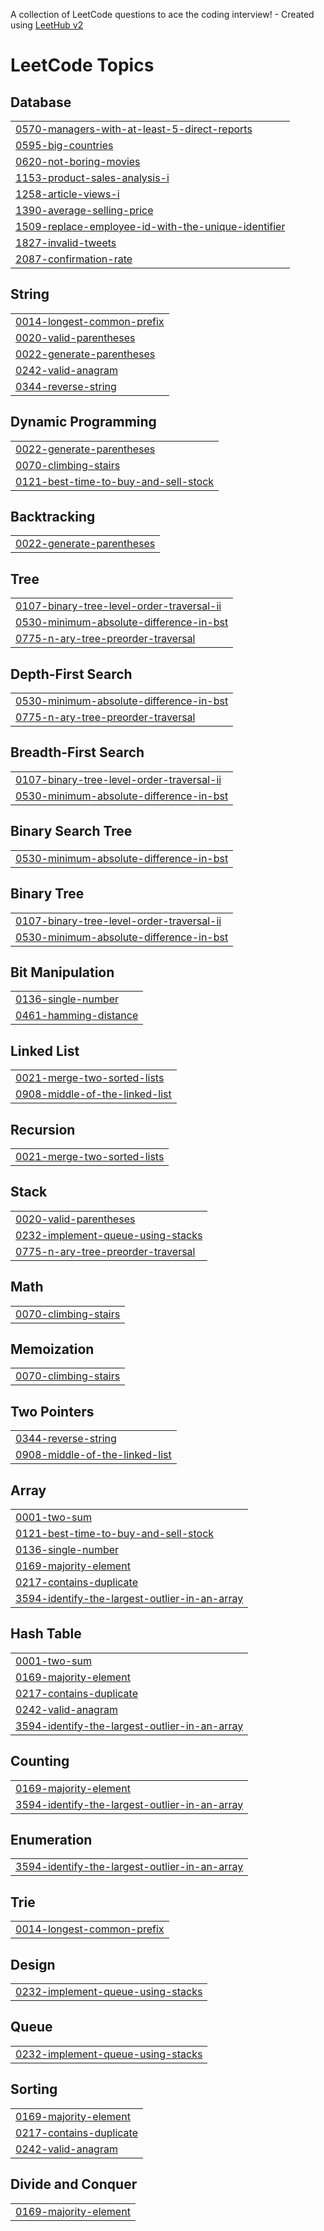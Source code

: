 A collection of LeetCode questions to ace the coding interview! - Created using [LeetHub v2](https://github.com/arunbhardwaj/LeetHub-2.0)
<!---LeetCode Topics Start-->
# LeetCode Topics
## Database
|  |
| ------- |
| [0570-managers-with-at-least-5-direct-reports](https://github.com/mooyoungoh/leetcode/tree/master/0570-managers-with-at-least-5-direct-reports) |
| [0595-big-countries](https://github.com/mooyoungoh/leetcode/tree/master/0595-big-countries) |
| [0620-not-boring-movies](https://github.com/mooyoungoh/leetcode/tree/master/0620-not-boring-movies) |
| [1153-product-sales-analysis-i](https://github.com/mooyoungoh/leetcode/tree/master/1153-product-sales-analysis-i) |
| [1258-article-views-i](https://github.com/mooyoungoh/leetcode/tree/master/1258-article-views-i) |
| [1390-average-selling-price](https://github.com/mooyoungoh/leetcode/tree/master/1390-average-selling-price) |
| [1509-replace-employee-id-with-the-unique-identifier](https://github.com/mooyoungoh/leetcode/tree/master/1509-replace-employee-id-with-the-unique-identifier) |
| [1827-invalid-tweets](https://github.com/mooyoungoh/leetcode/tree/master/1827-invalid-tweets) |
| [2087-confirmation-rate](https://github.com/mooyoungoh/leetcode/tree/master/2087-confirmation-rate) |
## String
|  |
| ------- |
| [0014-longest-common-prefix](https://github.com/mooyoungoh/leetcode/tree/master/0014-longest-common-prefix) |
| [0020-valid-parentheses](https://github.com/mooyoungoh/leetcode/tree/master/0020-valid-parentheses) |
| [0022-generate-parentheses](https://github.com/mooyoungoh/leetcode/tree/master/0022-generate-parentheses) |
| [0242-valid-anagram](https://github.com/mooyoungoh/leetcode/tree/master/0242-valid-anagram) |
| [0344-reverse-string](https://github.com/mooyoungoh/leetcode/tree/master/0344-reverse-string) |
## Dynamic Programming
|  |
| ------- |
| [0022-generate-parentheses](https://github.com/mooyoungoh/leetcode/tree/master/0022-generate-parentheses) |
| [0070-climbing-stairs](https://github.com/mooyoungoh/leetcode/tree/master/0070-climbing-stairs) |
| [0121-best-time-to-buy-and-sell-stock](https://github.com/mooyoungoh/leetcode/tree/master/0121-best-time-to-buy-and-sell-stock) |
## Backtracking
|  |
| ------- |
| [0022-generate-parentheses](https://github.com/mooyoungoh/leetcode/tree/master/0022-generate-parentheses) |
## Tree
|  |
| ------- |
| [0107-binary-tree-level-order-traversal-ii](https://github.com/mooyoungoh/leetcode/tree/master/0107-binary-tree-level-order-traversal-ii) |
| [0530-minimum-absolute-difference-in-bst](https://github.com/mooyoungoh/leetcode/tree/master/0530-minimum-absolute-difference-in-bst) |
| [0775-n-ary-tree-preorder-traversal](https://github.com/mooyoungoh/leetcode/tree/master/0775-n-ary-tree-preorder-traversal) |
## Depth-First Search
|  |
| ------- |
| [0530-minimum-absolute-difference-in-bst](https://github.com/mooyoungoh/leetcode/tree/master/0530-minimum-absolute-difference-in-bst) |
| [0775-n-ary-tree-preorder-traversal](https://github.com/mooyoungoh/leetcode/tree/master/0775-n-ary-tree-preorder-traversal) |
## Breadth-First Search
|  |
| ------- |
| [0107-binary-tree-level-order-traversal-ii](https://github.com/mooyoungoh/leetcode/tree/master/0107-binary-tree-level-order-traversal-ii) |
| [0530-minimum-absolute-difference-in-bst](https://github.com/mooyoungoh/leetcode/tree/master/0530-minimum-absolute-difference-in-bst) |
## Binary Search Tree
|  |
| ------- |
| [0530-minimum-absolute-difference-in-bst](https://github.com/mooyoungoh/leetcode/tree/master/0530-minimum-absolute-difference-in-bst) |
## Binary Tree
|  |
| ------- |
| [0107-binary-tree-level-order-traversal-ii](https://github.com/mooyoungoh/leetcode/tree/master/0107-binary-tree-level-order-traversal-ii) |
| [0530-minimum-absolute-difference-in-bst](https://github.com/mooyoungoh/leetcode/tree/master/0530-minimum-absolute-difference-in-bst) |
## Bit Manipulation
|  |
| ------- |
| [0136-single-number](https://github.com/mooyoungoh/leetcode/tree/master/0136-single-number) |
| [0461-hamming-distance](https://github.com/mooyoungoh/leetcode/tree/master/0461-hamming-distance) |
## Linked List
|  |
| ------- |
| [0021-merge-two-sorted-lists](https://github.com/mooyoungoh/leetcode/tree/master/0021-merge-two-sorted-lists) |
| [0908-middle-of-the-linked-list](https://github.com/mooyoungoh/leetcode/tree/master/0908-middle-of-the-linked-list) |
## Recursion
|  |
| ------- |
| [0021-merge-two-sorted-lists](https://github.com/mooyoungoh/leetcode/tree/master/0021-merge-two-sorted-lists) |
## Stack
|  |
| ------- |
| [0020-valid-parentheses](https://github.com/mooyoungoh/leetcode/tree/master/0020-valid-parentheses) |
| [0232-implement-queue-using-stacks](https://github.com/mooyoungoh/leetcode/tree/master/0232-implement-queue-using-stacks) |
| [0775-n-ary-tree-preorder-traversal](https://github.com/mooyoungoh/leetcode/tree/master/0775-n-ary-tree-preorder-traversal) |
## Math
|  |
| ------- |
| [0070-climbing-stairs](https://github.com/mooyoungoh/leetcode/tree/master/0070-climbing-stairs) |
## Memoization
|  |
| ------- |
| [0070-climbing-stairs](https://github.com/mooyoungoh/leetcode/tree/master/0070-climbing-stairs) |
## Two Pointers
|  |
| ------- |
| [0344-reverse-string](https://github.com/mooyoungoh/leetcode/tree/master/0344-reverse-string) |
| [0908-middle-of-the-linked-list](https://github.com/mooyoungoh/leetcode/tree/master/0908-middle-of-the-linked-list) |
## Array
|  |
| ------- |
| [0001-two-sum](https://github.com/mooyoungoh/leetcode/tree/master/0001-two-sum) |
| [0121-best-time-to-buy-and-sell-stock](https://github.com/mooyoungoh/leetcode/tree/master/0121-best-time-to-buy-and-sell-stock) |
| [0136-single-number](https://github.com/mooyoungoh/leetcode/tree/master/0136-single-number) |
| [0169-majority-element](https://github.com/mooyoungoh/leetcode/tree/master/0169-majority-element) |
| [0217-contains-duplicate](https://github.com/mooyoungoh/leetcode/tree/master/0217-contains-duplicate) |
| [3594-identify-the-largest-outlier-in-an-array](https://github.com/mooyoungoh/leetcode/tree/master/3594-identify-the-largest-outlier-in-an-array) |
## Hash Table
|  |
| ------- |
| [0001-two-sum](https://github.com/mooyoungoh/leetcode/tree/master/0001-two-sum) |
| [0169-majority-element](https://github.com/mooyoungoh/leetcode/tree/master/0169-majority-element) |
| [0217-contains-duplicate](https://github.com/mooyoungoh/leetcode/tree/master/0217-contains-duplicate) |
| [0242-valid-anagram](https://github.com/mooyoungoh/leetcode/tree/master/0242-valid-anagram) |
| [3594-identify-the-largest-outlier-in-an-array](https://github.com/mooyoungoh/leetcode/tree/master/3594-identify-the-largest-outlier-in-an-array) |
## Counting
|  |
| ------- |
| [0169-majority-element](https://github.com/mooyoungoh/leetcode/tree/master/0169-majority-element) |
| [3594-identify-the-largest-outlier-in-an-array](https://github.com/mooyoungoh/leetcode/tree/master/3594-identify-the-largest-outlier-in-an-array) |
## Enumeration
|  |
| ------- |
| [3594-identify-the-largest-outlier-in-an-array](https://github.com/mooyoungoh/leetcode/tree/master/3594-identify-the-largest-outlier-in-an-array) |
## Trie
|  |
| ------- |
| [0014-longest-common-prefix](https://github.com/mooyoungoh/leetcode/tree/master/0014-longest-common-prefix) |
## Design
|  |
| ------- |
| [0232-implement-queue-using-stacks](https://github.com/mooyoungoh/leetcode/tree/master/0232-implement-queue-using-stacks) |
## Queue
|  |
| ------- |
| [0232-implement-queue-using-stacks](https://github.com/mooyoungoh/leetcode/tree/master/0232-implement-queue-using-stacks) |
## Sorting
|  |
| ------- |
| [0169-majority-element](https://github.com/mooyoungoh/leetcode/tree/master/0169-majority-element) |
| [0217-contains-duplicate](https://github.com/mooyoungoh/leetcode/tree/master/0217-contains-duplicate) |
| [0242-valid-anagram](https://github.com/mooyoungoh/leetcode/tree/master/0242-valid-anagram) |
## Divide and Conquer
|  |
| ------- |
| [0169-majority-element](https://github.com/mooyoungoh/leetcode/tree/master/0169-majority-element) |
<!---LeetCode Topics End-->
